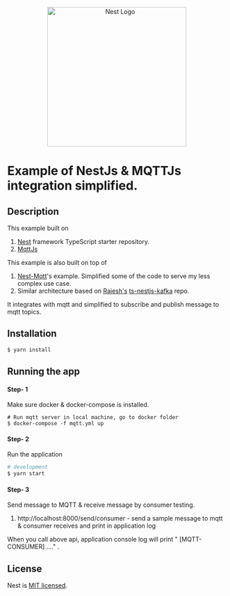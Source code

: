 <p align="center">
  <a href="http://nestjs.com/" target="blank"><img src="https://nestjs.com/img/logo_text.svg" width="320" alt="Nest Logo" /></a>
</p>

[travis-image]: https://api.travis-ci.org/nestjs/nest.svg?branch=master
[travis-url]: https://travis-ci.org/nestjs/nest
[linux-image]: https://img.shields.io/travis/nestjs/nest/master.svg?label=linux
[linux-url]: https://travis-ci.org/nestjs/nest

# Example of NestJs & MQTTJs integration simplified.
  
## Description
This example built on 
1. [Nest](https://github.com/nestjs/nest) framework TypeScript starter repository.
2. [MqttJs](https://www.npmjs.com/package/mqtt)

This example is also built on top of 
1. [Nest-Mqtt](https://github.com/microud/nest-mqtt)'s example. Simplified some of the code to serve my less complex use case.
2. Similar architecture based on [Rajesh's](https://github.com/rajeshkumarbehura) [ts-nestjs-kafka](https://github.com/rajeshkumarbehura/ts-nestjs-kafka) repo.

It integrates with mqtt and simplified to subscribe and publish message to mqtt topics.

## Installation

```bash
$ yarn install
```

## Running the app

#### Step- 1 
Make sure docker & docker-compose is installed. 

```
# Run mqtt server in local machine, go to docker folder 
$ docker-compose -f mqtt.yml up
```

#### Step- 2
 Run the application
```bash
# development
$ yarn start

```

#### Step- 3
Send message to MQTT & receive message by consumer testing.
1.  http://localhost:8000/send/consumer   - send a sample message to mqtt & consumer receives and print in application log

When you call above api, application console log will print " [MQTT-CONSUMER] ...." .



## License
Nest is [MIT licensed](LICENSE).